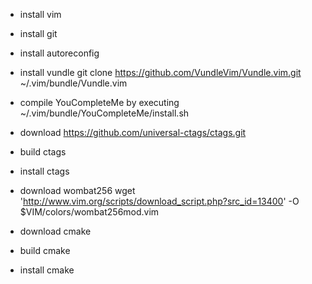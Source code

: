 * install vim
* install git
* install autoreconfig
* install vundle git clone https://github.com/VundleVim/Vundle.vim.git ~/.vim/bundle/Vundle.vim
* compile YouCompleteMe by executing ~/.vim/bundle/YouCompleteMe/install.sh


* download https://github.com/universal-ctags/ctags.git
* build ctags
* install ctags

* download wombat256 wget 'http://www.vim.org/scripts/download_script.php?src_id=13400' -O $VIM/colors/wombat256mod.vim

* download cmake
* build cmake
* install cmake
